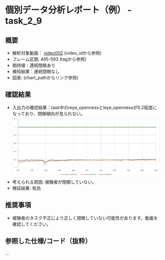 <!-- これは個別データ分析レポートのサンプルです。 -->
<!-- TODO:2_9を例に自分で分析レポートをまとめてみる -->

# 個別データ分析レポート（例） - task_2_9

## 概要
- 解析対象動画： [video002](..\ImproveAlgorithmDevelopment\DataWareHouse\01_mov_data\video002) (video_idから参照)
- フレーム区間: 465-593 (tagから参照)
- 期待値：連続閉眼あり
- 検知結果：連続閉眼なし
- 図表: (chart_pathからリンク参照)

## 確認結果
- 入出力の確認結果：task中のreye_opennessとleye_opennessが0.2程度になっており、閉眼傾向が見られない。
  ![](images/2025-09-04-15-12-49.png)
- 考えられる原因: 被験者が閉眼していない。
- 検証結果: 有効

## 推奨事項

- 被験者のタスク不正により正しく閉眼していない可能性があります。動画を確認してください。



## 参照した仕様/コード（抜粋）
...


